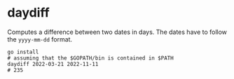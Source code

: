 # daydiff

Computes a difference between two dates in days. The dates have to follow the ```yyyy-mm-dd``` format.

```shell
go install
# assuming that the $GOPATH/bin is contained in $PATH
daydiff 2022-03-21 2022-11-11
# 235
```